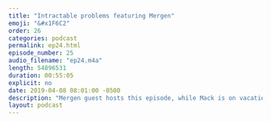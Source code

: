 ```yaml
---
title: "Intractable problems featuring Mergen"
emoji: "&#x1F6C2"
order: 26
categories: podcast
permalink: ep24.html
episode_number: 25
audio_filename: "ep24.m4a"
length: 54896531
duration: 00:55:05
explicit: no
date: 2019-04-08 08:01:00 -0500
description: "Mergen guest hosts this episode, while Mack is on vacation, to talk about why so many of today's problems seem intractable and how we should be approaching these intractable problems."
layout: podcast
---
```

